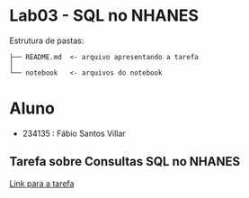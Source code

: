 # Lab03 - SQL no NHANES

Estrutura de pastas:
```
├── README.md  <- arquivo apresentando a tarefa
│
└── notebook   <- arquivos do notebook
```

# Aluno
* 234135 : Fábio Santos Villar

## Tarefa sobre Consultas SQL no NHANES
[Link para a tarefa](notebook/lab03-nhanes.ipynb)
